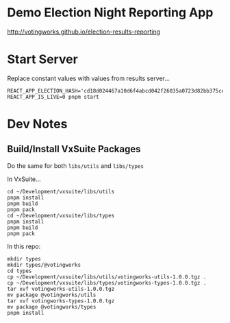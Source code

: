 # Demo Election Night Reporting App

<http://votingworks.github.io/election-results-reporting>


# Start Server

Replace constant values with values from results server…

    REACT_APP_ELECTION_HASH='cd18d024467a10d6f4abcd042f26035a0723d82bb375ce9eae1f1665282a13d1' REACT_APP_IS_LIVE=0 pnpm start

# Dev Notes

## Build/Install VxSuite Packages

Do the same for both `libs/utils` and `libs/types`

In VxSuite…

    cd ~/Development/vxsuite/libs/utils
    pnpm install
    pnpm build
    pnpm pack
    cd ~/Development/vxsuite/libs/types
    pnpm install
    pnpm build
    pnpm pack

In this repo:

    mkdir types
    mkdir types/@votingworks
    cd types
    cp ~/Development/vxsuite/libs/utils/votingworks-utils-1.0.0.tgz .
    cp ~/Development/vxsuite/libs/types/votingworks-types-1.0.0.tgz .
    tar xvf votingworks-utils-1.0.0.tgz
    mv package @votingworks/utils
    tar xvf votingworks-types-1.0.0.tgz
    mv package @votingworks/types
    pnpm install
